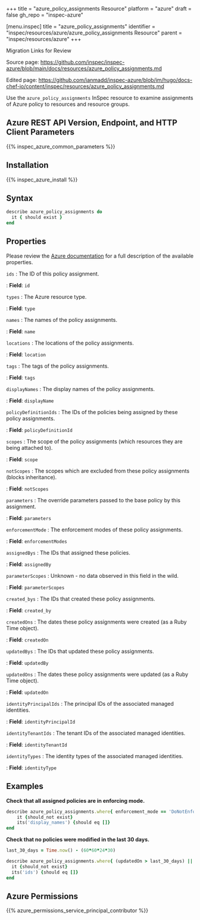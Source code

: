 +++
title = "azure_policy_assignments Resource"
platform = "azure"
draft = false
gh_repo = "inspec-azure"

[menu.inspec]
title = "azure_policy_assignments"
identifier = "inspec/resources/azure/azure_policy_assignments Resource"
parent = "inspec/resources/azure"
+++

<div class="admonition-note">
<p class="admonition-note-title">Migration Links for Review</p>
<div class="admonition-note-text">
<p>Source page: <a href="https://github.com/inspec/inspec-azure/blob/main/docs/resources/azure_policy_assignments.md">https://github.com/inspec/inspec-azure/blob/main/docs/resources/azure_policy_assignments.md</a></p>
<p>Edited page: <a href="https://github.com/ianmadd/inspec-azure/blob/im/hugo/docs-chef-io/content/inspec/resources/azure_policy_assignments.md">https://github.com/ianmadd/inspec-azure/blob/im/hugo/docs-chef-io/content/inspec/resources/azure_policy_assignments.md</a></p>
</div>
</div>


Use the `azure_policy_assignments` InSpec resource to examine assignments of Azure policy to resources and resource groups.

## Azure REST API Version, Endpoint, and HTTP Client Parameters

{{% inspec_azure_common_parameters %}}

## Installation

{{% inspec_azure_install %}}

## Syntax

```ruby
describe azure_policy_assignments do
  it { should exist }
end
```

## Properties

Please review the [Azure documentation](https://docs.microsoft.com/en-us/rest/api/policy/policyassignments/list#policyassignment) for a full description of the available properties.

`ids`
: The ID of this policy assignment.

: **Field**: `id`

`types`
: The Azure resource type.

: **Field**: `type`

`names`
: The names of the policy assignments.

: **Field**: `name`

`locations`
: The locations of the policy assignments.

: **Field**: `location`

`tags`
: The tags of the policy assignments.

: **Field**: `tags`

`displayNames`
: The display names of the policy assignments.

: **Field**: `displayName`

`policyDefinitionIds`
: The IDs of the policies being assigned by these policy assignments.

: **Field**: `policyDefinitionId`

`scopes`
: The scope of the policy assignments (which resources they are being attached to).

: **Field**: `scope`

`notScopes`
: The scopes which are excluded from these policy assignments (blocks inheritance).

: **Field**: `notScopes`

`parameters`
: The override parameters passed to the base policy by this assignment.

: **Field**: `parameters`

`enforcementMode`
: The enforcement modes of these policy assignments.

: **Field**: `enforcementModes`

`assignedBys`
: The IDs that assigned these policies.

: **Field**: `assignedBy`

`parameterScopes`
: Unknown - no data observed in this field in the wild.

: **Field**: `parameterScopes`

`created_bys`
: The IDs that created these policy assignments.

: **Field**: `created_by`

`createdOns`
: The dates these policy assignments were created (as a Ruby Time object).

: **Field**: `createdOn`

`updatedBys`
: The IDs that updated these policy assignments.

: **Field**: `updatedBy`

`updatedOns`
: The dates these policy assignments were updated (as a Ruby Time object).

: **Field**: `updatedOn`

`identityPrincipalIds`
: The principal IDs of the associated managed identities.

: **Field**: `identityPrincipalId`

`identityTenantIds`
: The tenant IDs of the associated managed identities.

: **Field**: `identityTenantId`

`identityTypes`
: The identity types of the associated managed identities.

: **Field**: `identityType`

## Examples

**Check that all assigned policies are in enforcing mode.**

```ruby
describe azure_policy_assignments.where{ enforcement_mode == 'DoNotEnforce' } do
    it {should_not exist}
    its('display_names') {should eq []}
end
```

**Check that no policies were modified in the last 30 days.**

```ruby
last_30_days = Time.now() - (60*60*24*30)

describe azure_policy_assignments.where{ (updatedOn > last_30_days) || (createdOn > last_30_days) } do
  it {should_not exist}
  its('ids') {should eq []}
end
```

## Azure Permissions

{{% azure_permissions_service_principal_contributor %}}

